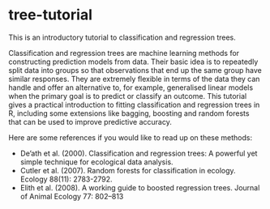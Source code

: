 # tree-tutorial
This is an introductory tutorial to classification and regression trees.

Classification and regression trees are machine learning methods for constructing prediction models from data. Their basic idea is to repeatedly split data into groups so that observations that end up the same group have similar responses. They are extremely flexible in terms of the data they can handle and offer an alternative to, for example, generalised linear models when the primary goal is to predict or classify an outcome. This tutorial gives a practical introduction to fitting classification and regression trees in R, including some extensions like bagging, boosting and random forests that can be used to improve predictive accuracy.

Here are some references if you would like to read up on these methods:

* De’ath et al. (2000). Classification and regression trees: A powerful yet simple technique for ecological data analysis. 
* Cutler et al. (2007).  Random forests for classification in ecology. Ecology 88(11): 2783-2792.
* Elith et al.    (2008). A working guide to boosted regression trees. Journal of Animal Ecology 77: 802–813
